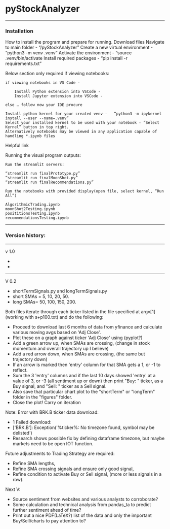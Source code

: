 # pyStockAnalyzer
---
### Installation
How to install the program and prepare for running.
Download files
Navigate to main folder - 				“/pyStockAnalyzer”
Create a new virtual environment -			“python3 -m venv .venv”
Activate the environment - 				“source .venv/bin/activate
Install required packages - 				“pip install -r requirements.txt”


Below section only required if viewing notebooks:

	if viewing notebooks in VS Code - 

		Install Python extension into VSCode -
 		Install Jupyter extension into VSCode -

	else … follow now your IDE procure

    Install python kernel for your created venv - 	“python3 -m ipykernel install --user --name=.venv”
    Select your installed kernel to be used with your notebook - “Select Kernel” button in top right.
    Alternatively notebooks may be viewed in any application capable of handling *.ipynb files

Helpful link

Running the visual program outputs:

    Run the streamlit servers:

	“streamlit run finalPrototype.py”
	“streamlit run finalMoonShot.py”
	“streamlit run finalRecommendations.py”

    Run the notebooks with provided display(open file, select kernel, “Run All”)

 	AlgorithmicTrading.ipynb
 	moonShot2Testing.ipynb
 	posititionsTesting.ipynb
 	recommendationsTesting.ipynb

---
### Version history:
---
v 1.0

- 
- 
---
V 0.2
- shortTermSignals.py and longTermSignals.py
- short SMAs = 5, 10, 20, 50. 
- long SMAs= 50, 100, 150, 200.

Both files iterate through each ticker listed in the file specified at argv[1] (working with s+p100.txt) and do the following:
  - Proceed to download last 6 months of data from yfinance and calculate various moving avgs based on 'Adj Close'.
  - Plot these on a graph against ticker 'Adj Close' using (pyplot?)
  - Add a green arrow up, when SMAs are crossing, (change in stock momentum and overall trajectory up I believe)
  - Add a red arrow down, when SMAs are crossing, (the same but trajectory down)
  - If an arrow is marked then 'entry' column for that SMA gets a 1, or -1 to reflect.
  - Sum the 3 'entry' columns and if the last 10 days showed 'entry' at a value of 3, or -3 (all sentiment up or down) then print "Buy: " ticker, as a Buy signal, and "Sell: " ticker as a Sell signal.
  - Also save that particular chart plot to the "shortTerm" or "longTerm" folder in the "figures" folder.
  - Close the plot!
Carry on iteration


Note: Error with BRK.B ticker data download:
  - 1 Failed download:
  - ['BRK.B']: Exception('%ticker%: No timezone found, symbol may be delisted')
  - Research shows possible fix by defining dataframe timezone, but maybe markets need to be open IOT function.


Future adjustments to Trading Strategy are required:
- Refine SMA lengths,
- Refine SMA crossing signals and ensure only good signal,
- Refine condition to activate Buy or Sell signal, (more or less signals in a row).


Next V:
- Source sentiment from websites and various analysts to corroborate?
- Some calculation and technical analysis from pandas_ta to predict further sentiment ahead of time?
- Print out a nice PDF(LaTeX?) list of the data and only the important Buy/Sell/charts to pay attention to?
